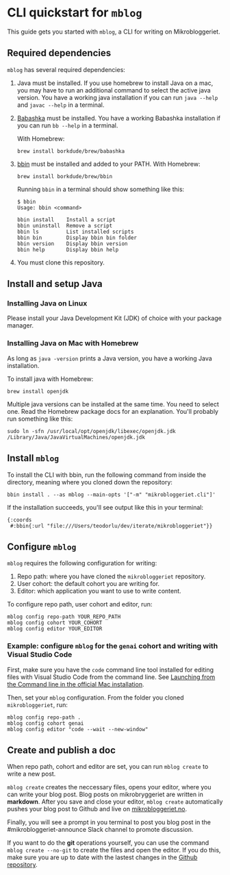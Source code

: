 # CLI quickstart for `mblog`

This guide gets you started with `mblog`, a CLI for writing on Mikrobloggeriet.

## Required dependencies

`mblog` has several required dependencies:

1. Java must be installed.
   If you use homebrew to install Java on a mac, you may have to run an additional command to select the active java version.
   You have a working java installation if you can run `java --help` and `javac --help` in a terminal.

2. [Babashka] must be installed.
   You have a working Babashka installation if you can run `bb --help` in a terminal.
   
   With Homebrew:
   
   ```
   brew install borkdude/brew/babashka
   ```

3. [bbin] must be installed and added to your PATH.
   With Homebrew:
   
   ```
   brew install borkdude/brew/bbin
   ```
   
   Running `bbin` in a terminal should show something like this:

    ```shell
    $ bbin
    Usage: bbin <command>

    bbin install    Install a script
    bbin uninstall  Remove a script
    bbin ls         List installed scripts
    bbin bin        Display bbin bin folder
    bbin version    Display bbin version
    bbin help       Display bbin help
    ```

4. You must clone this repository.

[Babashka]: https://babashka.org/
[bbin]: https://github.com/babashka/bbin

## Install and setup Java

### Installing Java on Linux

Please install your Java Development Kit (JDK) of choice with your package manager.

### Installing Java on Mac with Homebrew

As long as `java -version` prints a Java version, you have a working Java installation.

To install java with Homebrew:

```shell
brew install openjdk
```

Multiple java versions can be installed at the same time.
You need to select one.
Read the Homebrew package docs for an explanation.
You'll probably run something like this:

```shell
sudo ln -sfn /usr/local/opt/openjdk/libexec/openjdk.jdk /Library/Java/JavaVirtualMachines/openjdk.jdk
```

## Install `mblog`

To install the CLI with bbin, run the following command from inside the directory, meaning where you cloned down the repository:

```shell
bbin install . --as mblog --main-opts '["-m" "mikrobloggeriet.cli"]'
```

If the installation succeeds, you'll see output like this in your terminal:

```
{:coords
 #:bbin{:url "file:///Users/teodorlu/dev/iterate/mikrobloggeriet"}}
```

## Configure `mblog`

`mblog` requires the following configuration for writing:

1. Repo path: where you have cloned the `mikrobloggeriet` repository.
2. User cohort: the default cohort you are writing for.
3. Editor: which application you want to use to write content.

To configure repo path, user cohort and editor, run:

    mblog config repo-path YOUR_REPO_PATH
    mblog config cohort YOUR_COHORT
    mblog config editor YOUR_EDITOR

### Example: configure `mblog` for the `genai` cohort and writing with Visual Studio Code

First, make sure you have the `code` command line tool installed for editing files with Visual Studio Code from the command line.
See [Launching from the Command line in the official Mac installation][code-docs-setup-mac].

[code-docs-setup-mac]: https://code.visualstudio.com/docs/setup/mac

Then, set your `mblog` configuration.
From the folder you cloned `mikrobloggeriet`, run:

    mblog config repo-path .
    mblog config cohort genai
    mblog config editor "code --wait --new-window"

## Create and publish a doc
When repo path, cohort and editor are set, you can run `mblog create` to write a new post.

`mblog create` creates the neccessary files, opens your editor, where you can write your blog post. 
Blog posts on mikrobryggeriet are written in __markdown__. After you save and close your editor, `mblog create` automatically pushes your blog post to Github and live on [mikrobloggeriet.no].

Finally, you will see a prompt in you terminal to post you blog post in the #mikrobloggeriet-announce Slack channel to promote discussion.

If you want to do the __git__ operations yourself, you can use the command `mblog create --no-git` to create the files and open the editor. If you do this, make sure you are up to date with the lastest changes in the [Github repository].

[mikrobloggeriet.no]: https://mikrobloggeriet.no
[Github repository]: https://github.com/iterate/mikrobloggeriet/

